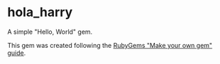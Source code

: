 # hola_harry
A simple "Hello, World" gem.

This gem was created following the [RubyGems "Make your own gem" guide](https://guides.rubygems.org/make-your-own-gem/).
